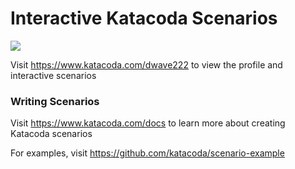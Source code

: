 # Interactive Katacoda Scenarios

[![](http://shields.katacoda.com/katacoda/dwave222/count.svg)](https://www.katacoda.com/dwave222 "Get your profile on Katacoda.com")

Visit https://www.katacoda.com/dwave222 to view the profile and interactive scenarios

### Writing Scenarios
Visit https://www.katacoda.com/docs to learn more about creating Katacoda scenarios

For examples, visit https://github.com/katacoda/scenario-example
